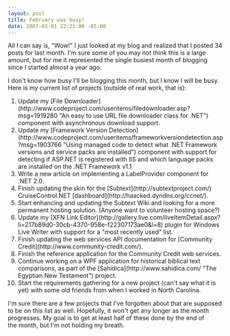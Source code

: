 ```yaml
---
layout: post
title: February was busy!
date: 2007-03-01 22:21:00 -05:00
---
```


All I can say is, "Wow!" I just looked at my blog and realized that I posted 34 posts for last month. I'm sure some of you may not think this is a large amount, but for me it represented the single busiest month of blogging since I started almost a year ago.

I don't know how busy I'll be blogging this month, but I know I will be busy. Here is my current list of projects (outside of real work, that is):

<ol>
<li>Update my [File Downloader](http://www.codeproject.com/useritems/filedownloader.asp?msg=1919280 "An easy to use URL file downloader class for .NET") component with asynchronous download support. 
<li>Update my [Framework Version Detection](http://www.codeproject.com/useritems/frameworkversiondetection.asp?msg=1903766 "Using managed code to detect what .NET Framework versions and service packs are installed") component with support for detecting if ASP.NET is registered with IIS and which language packs are installed on the .NET Framework v1.1 
<li>Write a new article on implementing a LabelProvider component for .NET 2.0. 
<li>Finish updating the skin for the [Subtext](http://subtextproject.com/) CruiseControl.NET [dashboard](http://haacked.dyndns.org/ccnet/). 
<li>Start enhancing and updating the Subtext Wiki and looking for a more permanent hosting solution. (Anyone want to volunteer hosting space?) 
<li>Update my [XFN Link Editor](http://gallery.live.com/liveItemDetail.aspx?li=217b89d0-30cb-4370-958e-f22307173ae0&l=8) plugin for Windows Live Writer with support for a "most recently used" list. 
<li>Finish updating the web services API documentation for [Community Credit](http://www.community-credit.com/). 
<li>Finish the reference application for the Community Credit web services. 
<li>Continue working on a WPF application for historical biblical text comparisons, as part of the [Sahidica](http://www.sahidica.com/ "The Egyptian New Testament") project. 
<li>Start the requirements gathering for a new project (can't say what it is yet) with some old friends from when I worked in North Carolina.</li></li></li></li></li></li></li></li></li></li></ol>


I'm sure there are a few projects that I've forgotten about that are supposed to be on this list as well. Hopefully, it won't get any longer as the month progresses. My goal is to get at least half of these done by the end of the month, but I'm not holding my breath.
